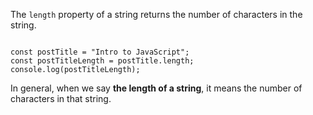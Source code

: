 The `length` property of a string
returns the number of characters in the string.

<codeblock language="javascript" type="lesson">
<code>
const postTitle = "Intro to JavaScript";
const postTitleLength = postTitle.length;
console.log(postTitleLength);
</code>
</codeblock>

In general,
when we say **the length of a string**,
it means the number of characters in that string.
